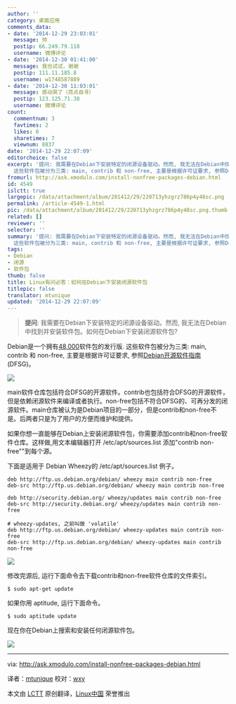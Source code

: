 ```yaml
---
author: ''
category: 桌面应用
comments_data:
- date: '2014-12-29 23:03:01'
  message: 帅
  postip: 66.249.79.118
  username: 微博评论
- date: '2014-12-30 01:41:00'
  message: 我也试试，谢谢
  postip: 111.11.185.8
  username: w1748587889
- date: '2014-12-30 11:03:01'
  message: 感动哭了（亮点自寻）
  postip: 123.125.71.38
  username: 微博评论
count:
  commentnum: 3
  favtimes: 2
  likes: 0
  sharetimes: 7
  viewnum: 8837
date: '2014-12-29 22:07:09'
editorchoice: false
excerpt: '提问: 我需要在Debian下安装特定的闭源设备驱动。然而, 我无法在Debian中找到并安装软件包。如何在Debian下安装闭源软件包?  Debian是一个拥有48,000软件包的发行版.
  这些软件包被分为三类: main, contrib 和 non-free, 主要是根据许可证要求, 参照Debian开源软件指南 (DFSG)。  main软件仓库包括符合DFSG的开源软件。contrib也包括符合DFSG的开源软件，但是依赖闭源软件来编译或者执行。non-free包括不符合DFSG的、可再分发的闭源软件。main仓库被认为是Debian项目的一部分，但是contrib和non-free不是。后两者只是为了用户的方便而维护'
fromurl: http://ask.xmodulo.com/install-nonfree-packages-debian.html
id: 4549
islctt: true
largepic: /data/attachment/album/201412/29/220713yhzgrz786p4y48sc.png
permalink: /article-4549-1.html
pic: /data/attachment/album/201412/29/220713yhzgrz786p4y48sc.png.thumb.jpg
related: []
reviewer: ''
selector: ''
summary: '提问: 我需要在Debian下安装特定的闭源设备驱动。然而, 我无法在Debian中找到并安装软件包。如何在Debian下安装闭源软件包?  Debian是一个拥有48,000软件包的发行版.
  这些软件包被分为三类: main, contrib 和 non-free, 主要是根据许可证要求, 参照Debian开源软件指南 (DFSG)。  main软件仓库包括符合DFSG的开源软件。contrib也包括符合DFSG的开源软件，但是依赖闭源软件来编译或者执行。non-free包括不符合DFSG的、可再分发的闭源软件。main仓库被认为是Debian项目的一部分，但是contrib和non-free不是。后两者只是为了用户的方便而维护'
tags:
- Debian
- 闭源
- 软件包
thumb: false
title: Linux有问必答：如何在Debian下安装闭源软件包
titlepic: false
translator: mtunique
updated: '2014-12-29 22:07:09'
---
```



> 
> **提问**: 我需要在Debian下安装特定的闭源设备驱动。然而, 我无法在Debian中找到并安装软件包。如何在Debian下安装闭源软件包?
> 
> 
> 


Debian是一个拥有[48,000](https://packages.debian.org/stable/allpackages?format=txt.gz)软件包的发行版. 这些软件包被分为三类: main, contrib 和 non-free, 主要是根据许可证要求, 参照[Debian开源软件指南](https://www.debian.org/social_contract.html#guidelines) (DFSG)。


![](/data/attachment/album/201412/29/220713yhzgrz786p4y48sc.png)


main软件仓库包括符合DFSG的开源软件。contrib也包括符合DFSG的开源软件，但是依赖闭源软件来编译或者执行。non-free包括不符合DFSG的、可再分发的闭源软件。main仓库被认为是Debian项目的一部分，但是contrib和non-free不是。后两者只是为了用户的方便而维护和提供。


如果你想一直能够在Debian上安装闭源软件包，你需要添加contrib和non-free软件仓库。这样做,用文本编辑器打开 /etc/apt/sources.list 添加"contrib non-free""到每个源。


下面是适用于 Debian Wheezy的 /etc/apt/sources.list 例子。



```
deb http://ftp.us.debian.org/debian/ wheezy main contrib non-free
deb-src http://ftp.us.debian.org/debian/ wheezy main contrib non-free

deb http://security.debian.org/ wheezy/updates main contrib non-free
deb-src http://security.debian.org/ wheezy/updates main contrib non-free

# wheezy-updates, 之前叫做 'volatile'
deb http://ftp.us.debian.org/debian/ wheezy-updates main contrib non-free
deb-src http://ftp.us.debian.org/debian/ wheezy-updates main contrib non-free

```

![](/data/attachment/album/201412/29/220718jplzmc259pc9bck6.jpg)


修改完源后, 运行下面命令去下载contrib和non-free软件仓库的文件索引。



```
$ sudo apt-get update

```

如果你用 aptitude, 运行下面命令。



```
$ sudo aptitude update

```

现在你在Debian上搜索和安装任何闭源软件包。


![](/data/attachment/album/201412/29/220746pnovbc51blswbdv1.jpg)




---


via: <http://ask.xmodulo.com/install-nonfree-packages-debian.html>


译者：[mtunique](https://github.com/mtunique) 校对：[wxy](https://github.com/wxy)


本文由 [LCTT](https://github.com/LCTT/TranslateProject) 原创翻译，[Linux中国](http://linux.cn/) 荣誉推出